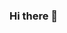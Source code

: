 ### Hi there 👋

<!--
**Recontaminated/Recontaminated** is a ✨ _special_ ✨ repository because its `README.md` (this file) appears on your GitHub profile.
[![Recon's GitHub stats](https://github-readme-stats.vercel.app/api?username=Recontaminated)](https://github.com/anuraghazra/github-readme-stats)


- 🔭 I’m currently working on ...
- 🌱 I’m currently learning ...
- 👯 I’m looking to collaborate on ...
- 🤔 I’m looking for help with ...
- 💬 Ask me about ...
- 📫 How to reach me: ...
- 😄 Pronouns: ...
- ⚡ Fun fact: ...
-->
